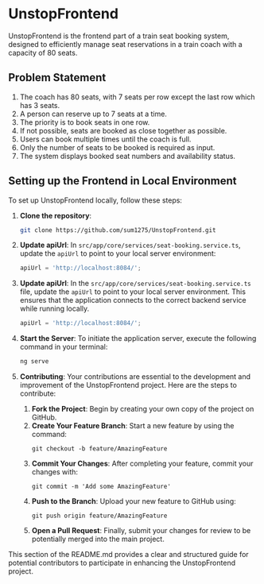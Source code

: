 
# UnstopFrontend

UnstopFrontend is the frontend part of a train seat booking system, designed to efficiently manage seat reservations in a train coach with a capacity of 80 seats.

## Problem Statement

1. The coach has 80 seats, with 7 seats per row except the last row which has 3 seats.
2. A person can reserve up to 7 seats at a time.
3. The priority is to book seats in one row.
4. If not possible, seats are booked as close together as possible.
5. Users can book multiple times until the coach is full.
6. Only the number of seats to be booked is required as input.
7. The system displays booked seat numbers and availability status.

## Setting up the Frontend in Local Environment

To set up UnstopFrontend locally, follow these steps:

1. **Clone the repository**:
   ```bash
   git clone https://github.com/sum1275/UnstopFrontend.git
2. **Update apiUrl**:
   In `src/app/core/services/seat-booking.service.ts`, update the `apiUrl` to point to your local server environment:
   ```typescript
   apiUrl = 'http://localhost:8084/';
3. **Update apiUrl**:
   In the `src/app/core/services/seat-booking.service.ts` file, update the `apiUrl` to point to your local server environment. This ensures that the application connects to the correct backend service while running locally.
   ```typescript
   apiUrl = 'http://localhost:8084/';
4. **Start the Server**:
   To initiate the application server, execute the following command in your terminal:
   ```bash
   ng serve
5. **Contributing**:
   Your contributions are essential to the development and improvement of the UnstopFrontend project. Here are the steps to contribute:

   1. **Fork the Project**: Begin by creating your own copy of the project on GitHub.
   2. **Create Your Feature Branch**: Start a new feature by using the command:
      ```git
      git checkout -b feature/AmazingFeature
      ```
   3. **Commit Your Changes**: After completing your feature, commit your changes with:
      ```git
      git commit -m 'Add some AmazingFeature'
      ```
   4. **Push to the Branch**: Upload your new feature to GitHub using:
      ```git
      git push origin feature/AmazingFeature
      ```
   5. **Open a Pull Request**: Finally, submit your changes for review to be potentially merged into the main project.

This section of the README.md provides a clear and structured guide for potential contributors to participate in enhancing the UnstopFrontend project.


   
